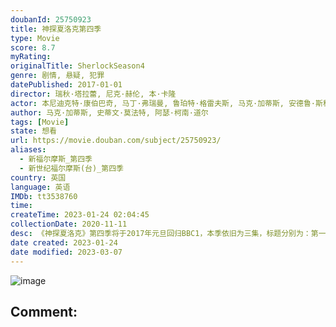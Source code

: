 ```yaml
---
doubanId: 25750923
title: 神探夏洛克第四季
type: Movie
score: 8.7
myRating: 
originalTitle: SherlockSeason4
genre: 剧情, 悬疑, 犯罪
datePublished: 2017-01-01
director: 瑞秋·塔拉蕾, 尼克·赫伦, 本·卡隆
actor: 本尼迪克特·康伯巴奇, 马丁·弗瑞曼, 鲁珀特·格雷夫斯, 马克·加蒂斯, 安德鲁·斯科特, 阿曼达·阿宾顿, 尤娜·斯塔布斯, 露易丝·布瑞丽, 托比·琼斯, 琳赛·邓肯, 珊·布鲁克, 玛西娅·沃伦, 西蒙·坤茨, 拉斯·米克尔森, 埃莉诺·松浦, 萨沙·达万, 保罗·彻克, 查尔斯·爱德华兹, 阿曼达·鲁特, 罗伯·卡伦德, 理查德·西姆斯, 安德鲁·伯恩, 坦娅·穆迪, undefined, 艾丽托马斯, undefined, undefined, 加布里埃尔·格莱斯特, 婉妲·泛森, 乔纳森·阿里斯, 斯蒂芬妮·海姆, 拉尔夫·伊内森, 霍纳·妮芙茜, 汤姆·布鲁克, 阿特·马里克, 印迪卡·沃森, 乔治娜·赖兰斯, 张原铭, 克莱尔·福斯特
author: 马克·加蒂斯, 史蒂文·莫法特, 阿瑟·柯南·道尔
tags: [Movie]
state: 想看
url: https://movie.douban.com/subject/25750923/
aliases:
  - 新福尔摩斯_第四季
  - 新世纪福尔摩斯(台)_第四季
country: 英国
language: 英语
IMDb: tt3538760
time: 
createTime: 2023-01-24 02:04:45
collectionDate: 2020-11-11
desc: 《神探夏洛克》第四季将于2017年元旦回归BBC1，本季依旧为三集，标题分别为：第一集：六座撒切尔像（TheSixThatchers）：编剧为MarkGatiss，导演为RachelTala...
date created: 2023-01-24
date modified: 2023-03-07
---
```


![image](p2412027382.jpg)

Comment:
---
